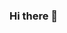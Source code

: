 ### Hi there 👋

<!--
**loganchaffee/loganchaffee** is a ✨ _special_ ✨ repository because its `README.md` (this file) appears on your GitHub profile.

Here are some ideas to get you started:
- Web developer focused on the front end, but has some expirence with backend technologies like php and Node.js.
- 🔭 I’m currently working on a task app using node.js and MongoDB
- 🌱 I’m currently learning Node.js, MongoDB, and Express
- 📫 Reach me through my website: loganchaffee.com or through my email: loganschaffee@gmail.com
- ⚡ Fun facts: :space_invader: I love alien movies, :metal: heavy metal, and 🛹 skateboarding.
-->
